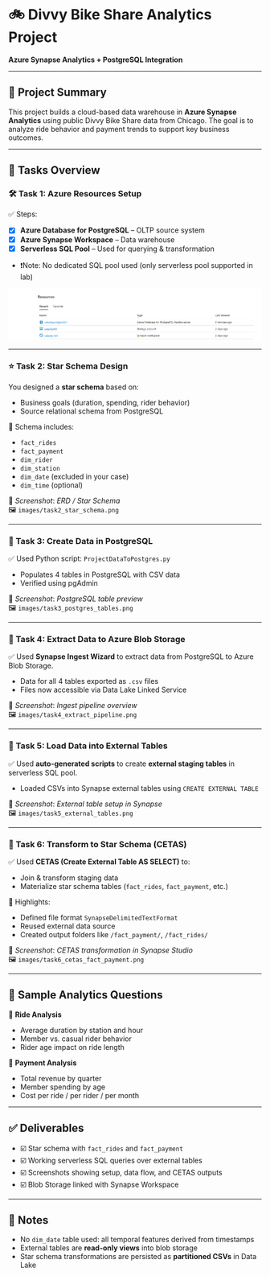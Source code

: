 # 🚲 Divvy Bike Share Analytics Project
**Azure Synapse Analytics + PostgreSQL Integration**

---

## 📌 Project Summary

This project builds a cloud-based data warehouse in **Azure Synapse Analytics** using public Divvy Bike Share data from Chicago. The goal is to analyze ride behavior and payment trends to support key business outcomes.

---

## 📂 Tasks Overview

### 🛠 Task 1: Azure Resources Setup

✅ Steps:
- [x] **Azure Database for PostgreSQL** – OLTP source system  
- [x] **Azure Synapse Workspace** – Data warehouse  
- [x] **Serverless SQL Pool** – Used for querying & transformation  
- ❗️Note: No dedicated SQL pool used (only serverless pool supported in lab)

![PostgreSQL and Synapse resource setup](AzureScreensots/Azureresources.png)  


---

### ⭐ Task 2: Star Schema Design

You designed a **star schema** based on:
- Business goals (duration, spending, rider behavior)
- Source relational schema from PostgreSQL

📁 Schema includes:
- `fact_rides`  
- `fact_payment`  
- `dim_rider`  
- `dim_station`  
- `dim_date` (excluded in your case)  
- `dim_time` (optional)  

📸 _Screenshot_: *ERD / Star Schema*  
🖼️ `images/task2_star_schema.png`

---

### 📃 Task 3: Create Data in PostgreSQL

✅ Used Python script: `ProjectDataToPostgres.py`  
- Populates 4 tables in PostgreSQL with CSV data  
- Verified using pgAdmin  

📸 _Screenshot_: *PostgreSQL table preview*  
🖼️ `images/task3_postgres_tables.png`

---

### 📄 Task 4: Extract Data to Azure Blob Storage

✅ Used **Synapse Ingest Wizard** to extract data from PostgreSQL to Azure Blob Storage.  
- Data for all 4 tables exported as `.csv` files  
- Files now accessible via Data Lake Linked Service

📸 _Screenshot_: *Ingest pipeline overview*  
🖼️ `images/task4_extract_pipeline.png`

---

### 📅 Task 5: Load Data into External Tables

✅ Used **auto-generated scripts** to create **external staging tables** in serverless SQL pool.  
- Loaded CSVs into Synapse external tables using `CREATE EXTERNAL TABLE`

📸 _Screenshot_: *External table setup in Synapse*  
🖼️ `images/task5_external_tables.png`

---

### 🔄 Task 6: Transform to Star Schema (CETAS)

✅ Used **CETAS (Create External Table AS SELECT)** to:
- Join & transform staging data
- Materialize star schema tables (`fact_rides`, `fact_payment`, etc.)

🧹 Highlights:
- Defined file format `SynapseDelimitedTextFormat`
- Reused external data source
- Created output folders like `/fact_payment/`, `/fact_rides/`

📸 _Screenshot_: *CETAS transformation in Synapse Studio*  
🖼️ `images/task6_cetas_fact_payment.png`

---

## 🔎 Sample Analytics Questions

💬 **Ride Analysis**
- Average duration by station and hour
- Member vs. casual rider behavior
- Rider age impact on ride length

💬 **Payment Analysis**
- Total revenue by quarter
- Member spending by age
- Cost per ride / per rider / per month

---

## ✅ Deliverables

- ☑️ Star schema with `fact_rides` and `fact_payment`
- ☑️ Working serverless SQL queries over external tables
- ☑️ Screenshots showing setup, data flow, and CETAS outputs
- ☑️ Blob Storage linked with Synapse Workspace

---

## 📌 Notes

- No `dim_date` table used: all temporal features derived from timestamps
- External tables are **read-only views** into blob storage
- Star schema transformations are persisted as **partitioned CSVs** in Data Lake

